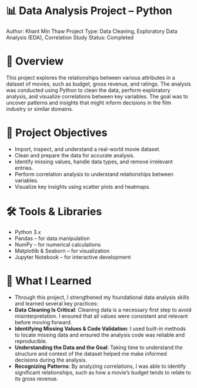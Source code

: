 # 📊 Data Analysis Project – Python
Author: Khant Min Thaw
Project Type: Data Cleaning, Exploratory Data Analysis (EDA), Correlation Study
Status: Completed


# 🧭 Overview
This project explores the relationships between various attributes in a dataset of movies, such as budget, gross revenue, and ratings. The analysis was conducted using Python to clean the data, perform exploratory analysis, and visualize correlations between key variables. The goal was to uncover patterns and insights that might inform decisions in the film industry or similar domains.


# 📌 Project Objectives
- Import, inspect, and understand a real-world movie dataset.
- Clean and prepare the data for accurate analysis.
- Identify missing values, handle data types, and remove irrelevant entries.
- Perform correlation analysis to understand relationships between variables.
- Visualize key insights using scatter plots and heatmaps.

# 🛠️ Tools & Libraries
- Python 3.x
- Pandas – for data manipulation
- NumPy – for numerical calculations
- Matplotlib & Seaborn – for visualization
- Jupyter Notebook – for interactive development

# 🧠 What I Learned
- Through this project, I strengthened my foundational data analysis skills and learned several key practices:
- **Data Cleaning Is Critical**: Cleaning data is a necessary first step to avoid misinterpretation. I ensured that all values were consistent and relevant before moving forward.
- **Identifying Missing Values & Code Validation**: I used built-in methods to locate missing data and ensured the analysis code was reliable and reproducible.
- **Understanding the Data and the Goal**: Taking time to understand the structure and context of the dataset helped me make informed decisions during the analysis.
- **Recognizing Patterns**: By analyzing correlations, I was able to identify significant relationships, such as how a movie’s budget tends to relate to its gross revenue.